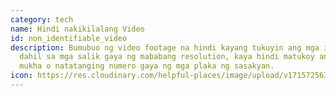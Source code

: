 ```yaml
---
category: tech
name: Hindi nakikilalang Video
id: non_identifiable_video
description: Bumubuo ng video footage na hindi kayang tukuyin ang mga indibidwal
  dahil sa mga salik gaya ng mababang resolution, kaya hindi matukoy ang mga
  mukha o natatanging numero gaya ng mga plaka ng sasakyan.
icon: https://res.cloudinary.com/helpful-places/image/upload/v1715725631/non-identifiable_video_djrsml.svg
---
```

